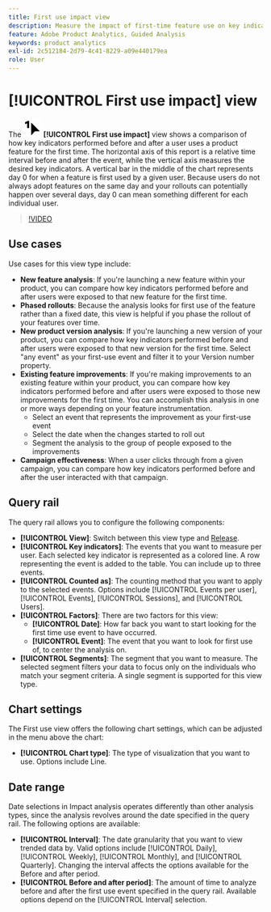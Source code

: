 ```yaml
---
title: First use impact view
description: Measure the impact of first-time feature use on key indicators.
feature: Adobe Product Analytics, Guided Analysis
keywords: product analytics
exl-id: 2c512184-2d79-4c41-8229-a09e440179ea
role: User
---
```

# [!UICONTROL First use impact] view

The ![FirstUse](/help/assets/icons/FirstUse.svg) **[!UICONTROL First use impact]** view shows a comparison of how key indicators performed before and after a user uses a product feature for the first time. The horizontal axis of this report is a relative time interval before and after the event, while the vertical axis measures the desired key indicators. A vertical bar in the middle of the chart represents day 0 for when a feature is first used by a given user. Because users do not always adopt features on the same day and your rollouts can potentially happen over several days, day 0 can mean something different for each individual user.

>[!VIDEO](https://video.tv.adobe.com/v/3421661/?learn=on)

## Use cases

Use cases for this view type include:

* **New feature analysis**: If you're launching a new feature within your product, you can compare how key indicators performed before and after users were exposed to that new feature for the first time. 
* **Phased rollouts**: Because the analysis looks for first use of the feature rather than a fixed date, this view is helpful if you phase the rollout of your features over time.
* **New product version analysis**: If you're launching a new version of your product, you can compare how key indicators performed before and after users were exposed to that new version for the first time. Select "any event" as your first-use event and filter it to your Version number property.
* **Existing feature improvements**: If you're making improvements to an existing feature within your product, you can compare how key indicators performed before and after users were exposed to those new improvements for the first time. You can accomplish this analysis in one or more ways depending on your feature instrumentation.
  * Select an event that represents the improvement as your first-use event
  * Select the date when the changes started to roll out
  * Segment the analysis to the group of people exposed to the improvements
* **Campaign effectiveness**: When a user clicks through from a given campaign, you can compare how key indicators performed before and after the user interacted with that campaign.

## Query rail

The query rail allows you to configure the following components:

* **[!UICONTROL View]**: Switch between this view type and [Release](release-impact.md).
* **[!UICONTROL Key indicators]**: The events that you want to measure per user. Each selected key indicator is represented as a colored line. A row representing the event is added to the table. You can include up to three events.
* **[!UICONTROL Counted as]**: The counting method that you want to apply to the selected events. Options include [!UICONTROL Events per user], [!UICONTROL Events], [!UICONTROL Sessions], and [!UICONTROL Users].
* **[!UICONTROL Factors]**: There are two factors for this view:
  * **[!UICONTROL Date]**: How far back you want to start looking for the first time use event to have occurred.
  * **[!UICONTROL Event]**: The event that you want to look for first use of, to center the analysis on. 
* **[!UICONTROL Segments]**: The segment that you want to measure. The selected segment filters your data to focus only on the individuals who match your segment criteria. A single segment is supported for this view type.

## Chart settings

The First use view offers the following chart settings, which can be adjusted in the menu above the chart:

* **[!UICONTROL Chart type]**: The type of visualization that you want to use. Options include Line.

## Date range

Date selections in Impact analysis operates differently than other analysis types, since the analysis revolves around the date specified in the query rail. The following options are available:

* **[!UICONTROL Interval]**: The date granularity that you want to view trended data by. Valid options include [!UICONTROL Daily], [!UICONTROL Weekly], [!UICONTROL Monthly], and [!UICONTROL Quarterly]. Changing the interval affects the options available for the Before and after period.
* **[!UICONTROL Before and after period]**: The amount of time to analyze before and after the first use event specified in the query rail. Available options depend on the [!UICONTROL Interval] selection.
